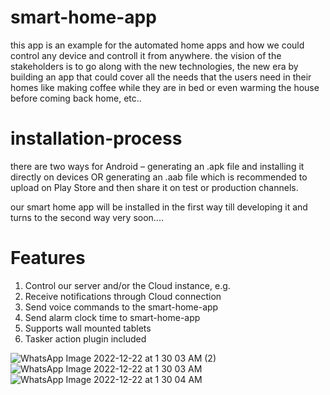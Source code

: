 # smart-home-app
this app is an example for the automated home apps and how we could control any device and controll it from anywhere. 
the vision of the stakeholders is to go along with the new technologies, the new era by building an app that could cover all the needs that the users need in their homes like making coffee while they are in bed or even warming the house before coming back home, etc..  
# installation-process 
there are two ways for Android – generating an .apk file and installing it directly on devices OR generating an .aab file which is recommended to upload on Play Store and then share it on test or production channels.

our smart home app will be installed in the first way till developing it and turns to the second way very soon....

# Features

1. Control our server and/or the Cloud instance, e.g.
2. Receive notifications through Cloud connection 
3. Send voice commands to the smart-home-app
4. Send alarm clock time to smart-home-app
5. Supports wall mounted tablets
6. Tasker action plugin included


![WhatsApp Image 2022-12-22 at 1 30 03 AM (2)](https://user-images.githubusercontent.com/84755590/210462019-1bc82357-3330-4296-ab0e-70e4c39c42b3.jpeg) ![WhatsApp Image 2022-12-22 at 1 30 03 AM](https://user-images.githubusercontent.com/84755590/210462065-9dac833f-a197-4bd4-9937-885d9c272916.jpeg) ![WhatsApp Image 2022-12-22 at 1 30 04 AM](https://user-images.githubusercontent.com/84755590/210462079-9a8cc01c-a889-4e28-9e31-13c7541941ad.jpeg)

